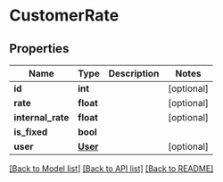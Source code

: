 # CustomerRate

## Properties
Name | Type | Description | Notes
------------ | ------------- | ------------- | -------------
**id** | **int** |  | [optional] 
**rate** | **float** |  | [optional] 
**internal_rate** | **float** |  | [optional] 
**is_fixed** | **bool** |  | 
**user** | [**User**](User.md) |  | [optional] 

[[Back to Model list]](../README.md#documentation-for-models) [[Back to API list]](../README.md#documentation-for-api-endpoints) [[Back to README]](../README.md)


